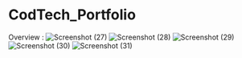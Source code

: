 ﻿# CodTech_Portfolio
 Overview :
 ![Screenshot (27)](https://github.com/user-attachments/assets/b56c6e52-b6e6-42db-9f62-3a08903309d9)
![Screenshot (28)](https://github.com/user-attachments/assets/10a43aa2-692b-494e-ba98-69bb2f84e3e2)
![Screenshot (29)](https://github.com/user-attachments/assets/22980611-d34c-4387-9d91-e9f0ecd90c25)
![Screenshot (30)](https://github.com/user-attachments/assets/bd47caaf-41fb-4f97-b1c0-5052e639c72c)
![Screenshot (31)](https://github.com/user-attachments/assets/1313d501-fdc7-449f-8982-adc88d53d369)
